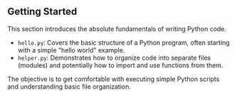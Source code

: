 ## Getting Started

This section introduces the absolute fundamentals of writing Python code.

*   `hello.py`: Covers the basic structure of a Python program, often starting with a simple "hello world" example.
*   `helper.py`: Demonstrates how to organize code into separate files (modules) and potentially how to import and use functions from them.

The objective is to get comfortable with executing simple Python scripts and understanding basic file organization.